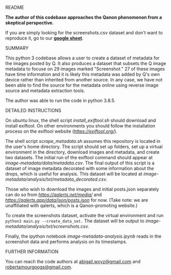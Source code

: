 README

**The author of this codebase approaches the Qanon phenomenon from a skeptical perspective.**  

If you are simply looking for the screenshots.csv dataset and don't want to reproduce it, go to our **[google sheet](https://docs.google.com/spreadsheets/d/1LeoQXElOCD6DJfttVtKhtuvBsTBUecjAT3T8rJnwT6M/edit#gid=1242347935)**.

SUMMARY 

This python 3 codebase allows a user to create a dataset of metadata for the images posted by Q. It also produces a dataset that subsets the Q image metadata to focuse on 29 images marked "Screenshot." 27 of these images have time information and it is likely this metadata was added by Q's own device rather than inherited from another source. In any case, we have not been able to find the source for the metadata online using reverse image source and metadata extraction tools.

The author was able to run the code in python 3.8.5.

DETAILED INSTRUCTIONS

On ubuntu linux, the shell script *install_exiftool.sh* should download and install exiftool.  On other environments you should follow the installation process on the exiftool website (*https://exiftool.org/*).

The shell script *scrape_metadata.sh* assumes this repository is located in the user's home directory.  The script should set up folders, set up a virtual environment in the directory, download images and metadata, and create two datasets.  The initial run of the exiftool command should appear at *image-metadata/data/metadata.csv*. The final output of this script is a dataset of image metadata decorated with some information about the drops, which is useful for analysis.  This dataset will be located at *image-metadata/analysis/txt/metadata_decorated.csv*.

Those who wish to download the images and initial posts.json separately can do so from *https://qalerts.net/media/*and *https://qalerts.app/data/json/posts.json* for now.  (Take note: we are unaffiliated with qalerts, which is a Qanon-promoting website.)

To create the screenshots dataset, activate the virtual environment and run `python3 main.py --create_data_set.` The dataset will be output to *image-metadata/analysis/txt/screenshots.csv.*

Finally, the ipython notebook *image-metadata-analysis.ipynb* reads in the screenshot data and performs analysis on its timestamps.

FURTHER INFORMATION

You can reach the code authors at abigail.wxyz@gmail.com and robertamourgoogs@gmail.com.
